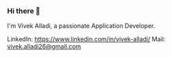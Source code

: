 ### Hi there 👋

I'm Vivek Alladi, a passionate Application Developer.

LinkedIn: https://www.linkedin.com/in/vivek-alladi/
Mail: vivek.alladi26@gmail.com


<!--
**vivek-alladi/vivek-alladi** is a ✨ _special_ ✨ repository because its `README.md` (this file) appears on your GitHub profile.

Here are some ideas to get you started:

- 🔭 I’m currently working on ...
- 🌱 I’m currently learning ...
- 👯 I’m looking to collaborate on ...
- 🤔 I’m looking for help with ...
- 💬 Ask me about ...
- 📫 How to reach me: ...
- 😄 Pronouns: ...
- ⚡ Fun fact: ...
-->
